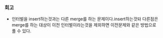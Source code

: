 ### 회고
- 인터벌을 insert하는것과는 다른 merge를 하는 문제이다.insert하는것돠 다른점은 merge를 하는 대상이 이전 인터벌이라는것을 제외하면 이전문제와 같은 방법으로 풀 수 있다.